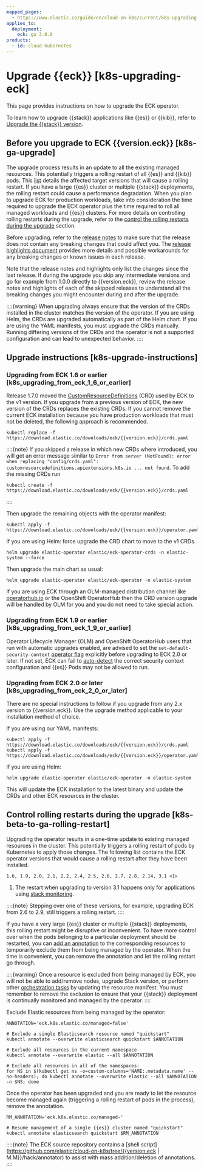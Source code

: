 ```yaml
---
mapped_pages:
  - https://www.elastic.co/guide/en/cloud-on-k8s/current/k8s-upgrading-eck.html
applies_to:
  deployment:
    eck: ga 3.0.0
products:
  - id: cloud-kubernetes
---
```


# Upgrade {{eck}} [k8s-upgrading-eck]

This page provides instructions on how to upgrade the ECK operator.

To learn how to upgrade {{stack}} applications like {{es}} or {{kib}}, refer to [Upgrade the {{stack}} version](../deployment-or-cluster.md).


## Before you upgrade to ECK {{version.eck}} [k8s-ga-upgrade]

The upgrade process results in an update to all the existing managed resources. This potentially triggers a rolling restart of all {{es}} and {{kib}} pods. This [list](#k8s-beta-to-ga-rolling-restart) details the affected target versions that will cause a rolling restart. If you have a large {{es}} cluster or multiple {{stack}} deployments, the rolling restart could cause a performance degradation. When you plan to upgrade ECK for production workloads, take into consideration the time required to upgrade the ECK operator plus the time required to roll all managed workloads and {{es}} clusters. For more details on controlling rolling restarts during the upgrade, refer to the [control the rolling restarts during the upgrade](#k8s-beta-to-ga-rolling-restart) section.

Before upgrading, refer to the [release notes](cloud-on-k8s://release-notes/index.md) to make sure that the release does not contain any breaking changes that could affect you. The [release highlights document](cloud-on-k8s://release-notes/index.md) provides more details and possible workarounds for any breaking changes or known issues in each release.

Note that the release notes and highlights only list the changes since the last release. If during the upgrade you skip any intermediate versions and go for example from 1.0.0 directly to {{version.eck}}, review the release notes and highlights of each of the skipped releases to understand all the breaking changes you might encounter during and after the upgrade.

::::{warning}
When upgrading always ensure that the version of the CRDs installed in the cluster matches the version of the operator. If you are using Helm, the CRDs are upgraded automatically as part of the Helm chart. If you are using the YAML manifests, you must upgrade the CRDs manually. Running differing versions of the CRDs and the operator is not a supported configuration and can lead to unexpected behavior.
::::



## Upgrade instructions [k8s-upgrade-instructions]


### Upgrading from ECK 1.6 or earlier [k8s_upgrading_from_eck_1_6_or_earlier]

Release 1.7.0 moved the [CustomResourceDefinitions](https://kubernetes.io/docs/tasks/extend-kubernetes/custom-resources/custom-resource-definitions/) (CRD) used by ECK to the v1 version. If you upgrade from a previous version of ECK, the new version of the CRDs replaces the existing CRDs. If you cannot remove the current ECK installation because you have production workloads that must not be deleted, the following approach is recommended.

```shell subs=true
kubectl replace -f https://download.elastic.co/downloads/eck/{{version.eck}}/crds.yaml
```

::::{note}
If you skipped a release in which new CRDs where introduced, you will get an error message similar to `Error from server (NotFound): error when replacing "config/crds.yaml": customresourcedefinitions.apiextensions.k8s.io ... not found`. To add the missing CRDs run

```shell subs=true
kubectl create -f https://download.elastic.co/downloads/eck/{{version.eck}}/crds.yaml
```

::::


Then upgrade the remaining objects with the operator manifest:

```shell subs=true
kubectl apply -f https://download.elastic.co/downloads/eck/{{version.eck}}/operator.yaml
```

If you are using Helm: force upgrade the CRD chart to move to the v1 CRDs.

```shell
helm upgrade elastic-operator elastic/eck-operator-crds -n elastic-system --force
```

Then upgrade the main chart as usual:

```shell
helm upgrade elastic-operator elastic/eck-operator -n elastic-system
```

If you are using ECK through an OLM-managed distribution channel like [operatorhub.io](https://operatorhub.io) or the OpenShift OperatorHub then the CRD version upgrade will be handled by OLM for you and you do not need to take special action.


### Upgrading from ECK 1.9 or earlier [k8s_upgrading_from_eck_1_9_or_earlier]

Operator Lifecycle Manager (OLM) and OpenShift OperatorHub users that run with automatic upgrades enabled, are advised to set the `set-default-security-context` [operator flag](/deploy-manage/deploy/cloud-on-k8s/configure-eck.md) explicitly before upgrading to ECK 2.0 or later. If not set, ECK can fail to [auto-detect](https://github.com/elastic/cloud-on-k8s/issues/5061) the correct security context configuration and {{es}} Pods may not be allowed to run.


### Upgrading from ECK 2.0 or later [k8s_upgrading_from_eck_2_0_or_later]

There are no special instructions to follow if you upgrade from any 2.x version to {{version.eck}}. Use the upgrade method applicable to your installation method of choice.

If you are using our YAML manifests:

```shell subs=true
kubectl apply -f https://download.elastic.co/downloads/eck/{{version.eck}}/crds.yaml
kubectl apply -f https://download.elastic.co/downloads/eck/{{version.eck}}/operator.yaml
```

If you are using Helm:

```shell
helm upgrade elastic-operator elastic/eck-operator -n elastic-system
```

This will update the ECK installation to the latest binary and update the CRDs and other ECK resources in the cluster.


## Control rolling restarts during the upgrade [k8s-beta-to-ga-rolling-restart]

Upgrading the operator results in a one-time update to existing managed resources in the cluster. This potentially triggers a rolling restart of pods by Kubernetes to apply those changes. The following list contains the ECK operator versions that would cause a rolling restart after they have been installed.

```
1.6, 1.9, 2.0, 2.1, 2.2, 2.4, 2.5, 2.6, 2.7, 2.8, 2.14, 3.1 <1>
```

1. The restart when upgrading to version 3.1 happens only for applications using [stack monitoring](/deploy-manage/monitor/stack-monitoring/eck-stack-monitoring.md).

::::{note}
Stepping over one of these versions, for example, upgrading ECK from 2.6 to 2.9, still triggers a rolling restart.
::::


If you have a very large {{es}} cluster or multiple {{stack}} deployments, this rolling restart might be disruptive or inconvenient. To have more control over when the pods belonging to a particular deployment should be restarted, you can [add an annotation](../../../troubleshoot/deployments/cloud-on-k8s/troubleshooting-methods.md#k8s-exclude-resource) to the corresponding resources to temporarily exclude them from being managed by the operator. When the time is convenient, you can remove the annotation and let the rolling restart go through.

::::{warning}
Once a resource is excluded from being managed by ECK, you will not be able to add/remove nodes, upgrade Stack version, or perform other [orchestration tasks](../../deploy/cloud-on-k8s/configure-deployments.md) by updating the resource manifest. You must remember to remove the exclusion to ensure that your {{stack}} deployment is continually monitored and managed by the operator.
::::

Exclude Elastic resources from being managed by the operator:


```shell subs=true
ANNOTATION='eck.k8s.elastic.co/managed=false'

# Exclude a single Elasticsearch resource named "quickstart"
kubectl annotate --overwrite elasticsearch quickstart $ANNOTATION

# Exclude all resources in the current namespace
kubectl annotate --overwrite elastic --all $ANNOTATION

# Exclude all resources in all of the namespaces:
for NS in $(kubectl get ns -o=custom-columns='NAME:.metadata.name' --no-headers); do kubectl annotate --overwrite elastic --all $ANNOTATION -n $NS; done
```

Once the operator has been upgraded and you are ready to let the resource become managed again (triggering a rolling restart of pods in the process), remove the annotation.

```shell subs=true
RM_ANNOTATION='eck.k8s.elastic.co/managed-'

# Resume management of a single {{es}} cluster named "quickstart"
kubectl annotate elasticsearch quickstart $RM_ANNOTATION
```

::::{note}
The ECK source repository contains a [shell script](https://github.com/elastic/cloud-on-k8s/tree/{{version.eck | M.M}}/hack/annotator) to assist with mass addition/deletion of annotations.
::::
